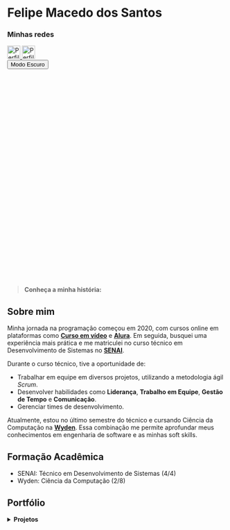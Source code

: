 
# Felipe Macedo dos Santos

### Minhas redes
<a href="https://www.linkedin.com/in/felipe-macedo-dos-santos-37264a1b5/">
  <img src="https://img.freepik.com/vetores-premium/logotipo-linkedin_578229-227.jpg" alt="Perfil do LinkedIn de Felipe Macedo" width="30" height="30">
</a>
<a href="https://github.com/fmacedosantos/">
  <img src="https://i.pinimg.com/736x/b5/1b/78/b51b78ecc9e5711274931774e433b5e6.jpg" alt="Perfil do GitHub de Felipe Macedo" width="30" height="30">
</a>

<div id="dark-mode-toggle">
  <button onclick="toggleDarkMode()">Modo Escuro</button>
</div>

>**Conheça a minha história:**

## Sobre mim
Minha jornada na programação começou em 2020, com cursos online em plataformas como **[Curso em vídeo](https://www.cursoemvideo.com/)** e **[Alura](https://www.alura.com.br/)**. Em seguida, busquei uma experiência mais prática e me matriculei no curso técnico em Desenvolvimento de Sistemas no **[SENAI](https://sp.senai.br/unidade/campinaszerbini/)**.

Durante o curso técnico, tive a oportunidade de:
* Trabalhar em equipe em diversos projetos, utilizando a metodologia ágil _Scrum_.
* Desenvolver habilidades como **Liderança**, **Trabalho em Equipe**, **Gestão de Tempo** e **Comunicação**.
* Gerenciar times de desenvolvimento.

Atualmente, estou no último semestre do técnico e cursando Ciência da Computação na **[Wyden](https://www.wyden.com.br/)**. Essa combinação me permite aprofundar meus conhecimentos em engenharia de software e as minhas soft skills.

## Formação Acadêmica
* SENAI: Técnico em Desenvolvimento de Sistemas (4/4)
* Wyden: Ciência da Computação (2/8)

## Portfólio 
<details>
    <summary><strong>Projetos</strong></summary>

    <h4><strong>Mobile</strong></h4>
    <ul>
        <li><a href="https://github.com/fmacedosantos/tickUpMobile">TickUp (Android Studio)</a></li>
        <li><a href="https://github.com/fmacedosantos/mobile-orgs-cesta">Cesta Virtual (React Native)</a></li>
    </ul>

    <h4><strong>Back-end</strong></h4>
    <ul>
      <li><a href="https://github.com/fmacedosantos/tickUpAPI">TickUp: API (ASP.NET)</a></li>
    </ul>

    <h4><strong>Fron-end</strong></h4>
    <ul>
        <li><a href="https://github.com/GustavoGuimaraes01/TickUp">TickUp</a></li>
        <li><a href="https://github.com/fmacedosantos/alura_space">Alura Space</a></li>
    </ul>
    
    <h4><strong>Desktop</strong></h4>
    <ul>
        <li><a href="https://github.com/fmacedosantos/AdvocateLinkDesktop">AdvocateLink (Java)</a></li>
        <li><a href="https://github.com/fmacedosantos/AquaZen">AquaZen (Java)</a></li>
        <li><a href="https://github.com/fmacedosantos/sistema_bancario">Sistema bancário (Python)</a></li>
        <li><a href="https://github.com/fmacedosantos/vetorAleatorioC">Vetor aleatório (C)</a></li>
    </ul>
    
</details>



<script>
function toggleDarkMode() {
  var body = document.body;
  var button = document.querySelector("#dark-mode-toggle button");

  body.classList.toggle("dark-mode");

  if (body.classList.contains("dark-mode")) {
    button.textContent = "Modo Claro";
  } else {
    button.textContent = "Modo Escuro";
  }

  saveModeState();
}

// cria uma função para salvar o estado do modo no localStorage
function saveModeState() {
    var body = document.body;
    if (body.classList.contains("dark-mode")) {
        localStorage.setItem("darkMode", "enabled");
    } else {
        localStorage.setItem("darkMode", "disabled");
    }
}

// carrega o estado do modo salvo no localStorage ao carregar a página
window.onload = function() {
    var darkModeState = localStorage.getItem("darkMode");
    var body = document.body;
    if (darkModeState === "enabled") {
        body.classList.add("dark-mode");
    } else {
        body.classList.remove("dark-mode");
    }
};

// adiciona um evento para salvar o estado do modo ao fechar a página
window.onbeforeunload = saveModeState;
</script>

<style>
/* estilos para os modos claro e escuro */
body {
    transition: background-color 0.4s ease;
}

div {
  margin-bottom: 500px;
}

.light-mode {
    background-color: #ffffff;
    color: #333333;
}

.dark-mode {
    background-color: #333333;
    color: #ffffff;
}

  .dark-mode a {
  color: #f0a500; 
}
</style>
